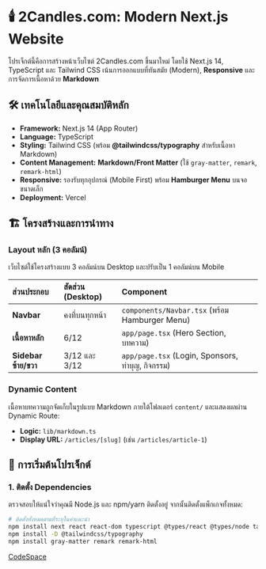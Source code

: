 # 🕯️ 2Candles.com: Modern Next.js Website

โปรเจ็กต์นี้คือการสร้างหน้าเว็บไซต์ 2Candles.com ขึ้นมาใหม่ โดยใช้ Next.js 14, TypeScript และ Tailwind CSS เน้นการออกแบบที่ทันสมัย (Modern), **Responsive** และการจัดการเนื้อหาด้วย **Markdown**

## 🛠️ เทคโนโลยีและคุณสมบัติหลัก

* **Framework:** Next.js 14 (App Router)
* **Language:** TypeScript
* **Styling:** Tailwind CSS (พร้อม **@tailwindcss/typography** สำหรับเนื้อหา Markdown)
* **Content Management:** **Markdown/Front Matter** (ใช้ `gray-matter`, `remark`, `remark-html`)
* **Responsive:** รองรับทุกอุปกรณ์ (Mobile First) พร้อม **Hamburger Menu** บนจอขนาดเล็ก
* **Deployment:** Vercel

## 🏗️ โครงสร้างและการนำทาง

### Layout หลัก (3 คอลัมน์)

เว็บไซต์ใช้โครงสร้างแบบ 3 คอลัมน์บน Desktop และปรับเป็น 1 คอลัมน์บน Mobile

| ส่วนประกอบ | สัดส่วน (Desktop) | Component |
| :--- | :--- | :--- |
| **Navbar** | คงที่บนทุกหน้า | `components/Navbar.tsx` (พร้อม Hamburger Menu) |
| **เนื้อหาหลัก** | 6/12 | `app/page.tsx` (Hero Section, บทความ) |
| **Sidebar ซ้าย/ขวา** | 3/12 และ 3/12 | `app/page.tsx` (Login, Sponsors, ทำบุญ, กิจกรรม) |

### Dynamic Content

เนื้อหาบทความถูกจัดเก็บในรูปแบบ Markdown ภายใต้โฟลเดอร์ `content/` และแสดงผลผ่าน Dynamic Route:

* **Logic:** `lib/markdown.ts`
* **Display URL:** `/articles/[slug]` (เช่น `/articles/article-1`)

## 🚀 การเริ่มต้นโปรเจ็กต์

### 1. ติดตั้ง Dependencies

ตรวจสอบให้แน่ใจว่าคุณมี Node.js และ npm/yarn ติดตั้งอยู่ จากนั้นติดตั้งแพ็กเกจทั้งหมด:

```bash
# ติดตั้งทั้งหมดตามที่ระบุในคำแนะนำ
npm install next react react-dom typescript @types/react @types/node tailwindcss postcss autoprefixer lucide-react
npm install -D @tailwindcss/typography
npm install gray-matter remark remark-html
```

[CodeSpace](https://jubilant-happiness-jjwvjqjg7g7jc57g4.github.dev/?editor=web)
